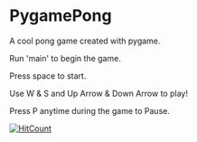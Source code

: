 # PygamePong
A cool pong game created with pygame. 

Run 'main' to begin the game.

Press space to start.

Use W & S and Up Arrow & Down Arrow to play!

Press P anytime during the game to Pause.

[![HitCount](http://hits.dwyl.com/macko358/PygamePong.svg)](http://hits.dwyl.com/macko358/PygamePong)
